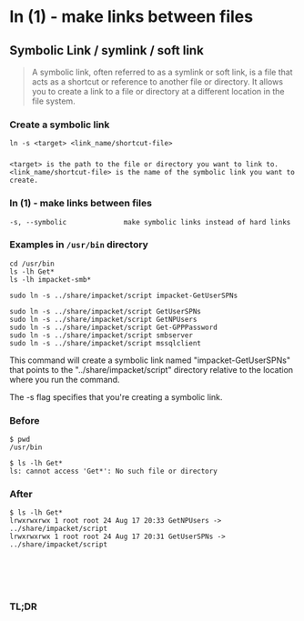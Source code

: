 # ln (1) - make links between files
## Symbolic Link / symlink / soft link

> A symbolic link, often referred to as a symlink or soft link, is a file that acts as a shortcut or reference to another file or directory. It allows you to create a link to a file or directory at a different location in the file system. 

### Create a symbolic link
```
ln -s <target> <link_name/shortcut-file>
```

### 
```
<target> is the path to the file or directory you want to link to.
<link_name/shortcut-file> is the name of the symbolic link you want to create.
```

### ln (1) - make links between files
```
-s, --symbolic              make symbolic links instead of hard links
```

### Examples in `/usr/bin` directory
```
cd /usr/bin
ls -lh Get*
ls -lh impacket-smb*

sudo ln -s ../share/impacket/script impacket-GetUserSPNs

sudo ln -s ../share/impacket/script GetUserSPNs
sudo ln -s ../share/impacket/script GetNPUsers
sudo ln -s ../share/impacket/script Get-GPPPassword
sudo ln -s ../share/impacket/script smbserver
sudo ln -s ../share/impacket/script mssqlclient
```

This command will create a symbolic link named "impacket-GetUserSPNs" that points to the "../share/impacket/script" directory relative to the location where you run the command.

The -s flag specifies that you're creating a symbolic link.

### Before
```
$ pwd
/usr/bin

$ ls -lh Get*                                               
ls: cannot access 'Get*': No such file or directory
```

### After
```
$ ls -lh Get*
lrwxrwxrwx 1 root root 24 Aug 17 20:33 GetNPUsers -> ../share/impacket/script
lrwxrwxrwx 1 root root 24 Aug 17 20:31 GetUserSPNs -> ../share/impacket/script
```


### 
```

```

### 
```

```

### 
```

```

### TL;DR
```

```